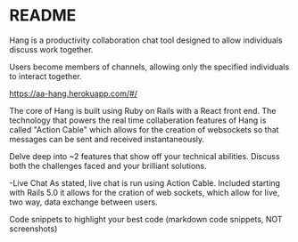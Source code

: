 # README

Hang is a productivity collaboration chat tool designed to allow individuals discuss work together.

Users become members of channels, allowing only the specified individuals to interact together.

https://aa-hang.herokuapp.com/#/

The core of Hang is built using Ruby on Rails with a React front end. The technology that powers the real time collaberation features of Hang is called "Action Cable" which allows for the creation of websockets so that messages can be sent and received instantaneously.

Delve deep into ~2 features that show off your technical abilities. Discuss both the challenges faced and your brilliant solutions.

-Live Chat
  As stated, live chat is run using Action Cable. Included starting with Rails 5.0 it allows for the cration of web sockets, which allow for live, two way, data exchange between users.
  
  
Code snippets to highlight your best code (markdown code snippets, NOT screenshots)


